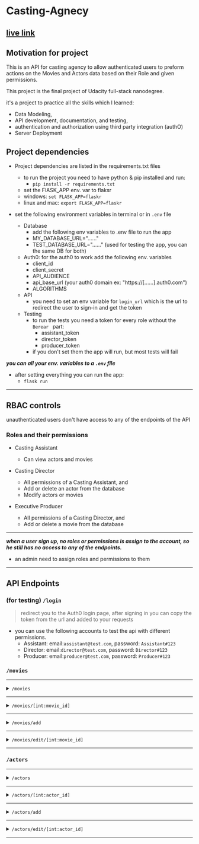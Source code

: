 # Casting-Agnecy

## [live link](https://ae-casting-agency.herokuapp.com)

## Motivation for project
This is an API for casting agency to allow  authenticated users to preform actions on the 
Movies and Actors data based on their Role and given permissions.


This project is the final project of Udacity full-stack nanodegree.

it's a project to practice all the skills which I learned: 
- Data Modeling,
- API development, documentation, and testing, 
- authentication and authorization using third party integration (authO)
- Server Deployment


## Project dependencies
- Project dependencies are listed in the requirements.txt files 
  - to run the project you need to have python & pip installed and run:
    - `pip install -r requirements.txt`
  - set the FlASK_APP env. var to flaksr
  - windows: `set FLASK_APP=flaskr`
  - linux and mac: `export FLASK_APP=flaskr`
  

- set the following environment variables in terminal or in `.env` file
  - Database 
    - add the following env variables to .env file to run the app
    - MY_DATABASE_URL="......"
    - TEST_DATABASE_URL="......" (used for testing the app, you can the same DB for both)
  - Auth0: for the auth0 to work add the following env. variables
    - client_id
    - client_secret
    - API_AUDIENCE
    - api_base_url (your auth0 domain ex: "https://[......].auth0.com")
    - ALGORITHMS
  - API
    - you need to set an env variable for `login_url` which is the url to redirect the user to sign-in and get the token
  - Testing
    - to run the tests you need a token for every role without the `Berear ` part:
      - assistant_token
      - director_token
      - producer_token
    - if you don't set them the app will run, but most tests will fail
  
_**you can all your env. variables to a `.env` file**_

  
- after setting everything you can run the app:
  - `flask run`
  
---
## RBAC controls
unauthenticated users don't have access to any of the endpoints of the API

### Roles and their permissions
- Casting Assistant
  - Can view actors and movies
  

- Casting Director
  - All permissions of a Casting Assistant, and
  - Add or delete an actor from the database
  - Modify actors or movies
  

- Executive Producer
  - All permissions of a Casting Director, and
  - Add or delete a movie from the database
---

_**when a user sign up, no roles or permissions is assign to the account, 
so he still has no access to any of the endpoints.**_
- an admin need to assign roles and permissions to them


---
## API Endpoints

### (for testing) `/login` 
> redirect you to the Auth0 login page, after signing in you can copy the token 
> from the url and added to your requests

- you can use the following accounts to test the api with different permissions.
  - Assistant: email:`assistant@test.com`, password: `Assistant#123`
  - Director: email:`director@test.com`, password: `Director#123`
  - Producer: email:`producer@test.com`, password: `Producer#123`


### `/movies`
<hr />
<details>
<summary><code>/movies</code></summary>

- Allowed methods:
  - `GET` :
    - Permission: `get:movies` 
    - Return an object with one key `movies` which is a list of all movies
    <details>
      <summary>Example:</summary>
    
      ```
          {
              "movies": [
                  {
                      "id": 1,
                      "release_date": "2021-07-22 21:36:18.800277",
                      "title": "test_movie"
                  },
                  {
                      "id": 2,
                      "release_date": "2021-07-22 21:36:39.076350",
                      "title": "test_movie"
                  },
                  {
                      "id": 3,
                      "release_date": "2021-07-22 21:36:47.650692",
                      "title": "test_movie"
                  }
              ]
          }
      ```
  
    </details> 
</details>
<hr/>

<details>
<summary><code>/movies/[int:movie_id]</code></summary>

- Allowed methods:
  - `GET` :
    - Permission: `get:movies` 
    - Return an object with one key `movie` which is the movie with the same id as in the URL
    <details>
      <summary>Example:</summary>
  
      ```
          {
              "movie": {
                  "id": 1,
                  "release_date": "2021-07-22 21:36:18.800277",
                  "title": "test_movie"
              }
          }
      ```
  
    </details> 
  <hr />
  
  - `DELETE` :
    - Permission: `delete:movies` 
    - Return an object with one key `id` after removing the movie with this is ID
    <details>
      <summary>Example:</summary>
    
        ```
            {
                "id": 1
            }
        ```
  
    </details>
  <hr />

</details>
<hr />

<details>
<summary><code>/movies/add</code></summary>

- Allowed methods:
  - `POST` :
    - Permission: `add:movies` 
    - Parameters: takes a json object with `title`, and `release_date`
    - Return an object with one key `movie` which is the new movie created
    <details>
      <summary>Example:</summary>
      
      ```
      Parameters:
          {
              "title": "new movie",
              "release_date": "2021-07-22 21:36:39.076350"
          }
      -------------------------------------------------------
      Return: 
          {
              "movie": {
                  "id": 20,
                  "release_date": "2021-07-22 21:36:39.076350",
                  "title": "new movie"
              }
          }
      ```
  
    </details> 
</details>
<hr/>

<details>
<summary><code>/movies/edit/[int:movie_id]</code></summary>

- Allowed methods:
  - `PATCH` :
    - Permission: `edit:movies` 
    - Parameters: takes a json object with optional keys `title`, and `release_date`
        - the key given get updated, and the others stay the same
    - Return an object with one key `movie` which is the movie with the given ID after updating it with the data in the request
    <details>
      <summary>Example:</summary>
      
      ```
      Parameters:
          {
              "title": "edited movie"
          }
      -------------------------------------------------------
      Return: 
          {
              "movie": {
                  "id": 20,
                  "release_date": "2021-07-22 21:36:39.076350",
                  "title": "edited movie"
              }
          }
      ```
  
    </details> 
</details>
<hr/>

### `/actors`
<hr />
<details>
<summary><code>/actors</code></summary>

- Allowed methods:
  - `GET` :
    - Permission: `get:actors` 
    - Return an object with one key `actors` which is a list of all actors
    <details>
      <summary>Example:</summary>
    
      ```
          {
            "actors": [
                {
                      "age": 5,
                      "gender": "male",
                      "id": 2,
                      "name": "test_user"
                  },
                  {
                      "age": 5,
                      "gender": "male",
                      "id": 3,
                      "name": "test_user"
                  },
                  {
                      "age": 5,
                      "gender": "male",
                      "id": 4,
                      "name": "test_user"
                  },
                  {
                      "age": 5,
                      "gender": "male",
                      "id": 5,
                      "name": "test_user"
                  }
              ]
          }
      ```
  
    </details> 
</details>
<hr/>

<details>
<summary><code>/actors/[int:actor_id]</code></summary>

- Allowed methods:
  - `GET` :
    - Permission: `get:actors` 
    - Return an object with one key `actor` which is the actor with the same id as in the URL
    <details>
      <summary>Example:</summary>
  
      ```
      Request: /actors/23
      ---------------------------------------
      Return:
          {
              "actor": {
                  "age": 5,
                  "gender": "male",
                  "id": 23,
                  "name": "test_user"
              }
          }
      ```
  
    </details> 
  <hr />
  
  - `DELETE` :
    - Permission: `delete:actors` 
    - Return an object with one key `id` after removing the actor with this is ID
    <details>
      <summary>Example:</summary>
    
      ```
      {
          "id": 23
      }
      ```
  
    </details>
  <hr />

</details>
<hr />

<details>
<summary><code>/actors/add</code></summary>

- Allowed methods:
  - `POST` :
    - Permission: `add:actors` 
    - Parameters: takes a json object with `name`, `age`, and `gender`
        - gender is male or female, and age must be greater than 0
    - Return an object with one key `actor` which is the new actor created
    <details>
      <summary>Example:</summary>
      
      ```
      Parameters:
          {
              "name": "new user",
              "age": "5",
              "gender": "male"
          }
      -------------------------------------------------------
      Return: 
          {
              "actor": {
                  "age": 5,
                  "gender": "male",
                  "id": 25,
                  "name": "new user"
              }
          }
      ```
  
    </details> 
</details>
<hr/>

<details>
<summary><code>/actors/edit/[int:actor_id]</code></summary>

- Allowed methods:
  - `PATCH` :
    - Permission: `edit:actors` 
    - Parameters: takes a json object with optional keys `name`, `age`, and `gender`
        - the key given get updated, and the others stay the same
    - Return an object with one key `actor` which is the actor with the given ID after updating it with the data in the request
    <details>
      <summary>Example:</summary>
      
      ```
      Parameters:
          {
              "name": "edited user"
          }
      -------------------------------------------------------
      Return: 
          {
              "actor": {
                  "age": 5,
                  "gender": "male",
                  "id": 25,
                  "name": "edited user"
              }
          }
      ```
  
    </details> 
</details>
<hr/>
